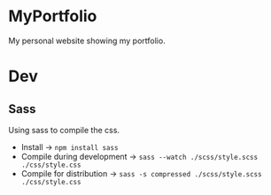 # MyPortfolio
My personal website showing my portfolio.

# Dev

## Sass

Using sass to compile the css.

* Install -> `npm install sass`
* Compile during development -> `sass --watch ./scss/style.scss ./css/style.css`
* Compile for distribution -> `sass -s compressed ./scss/style.scss ./css/style.css`